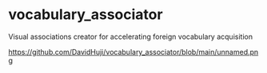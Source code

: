 # vocabulary_associator
Visual associations creator for accelerating foreign vocabulary acquisition

https://github.com/DavidHuji/vocabulary_associator/blob/main/unnamed.png
